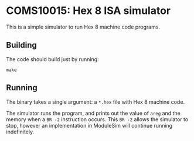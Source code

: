 # COMS10015: Hex 8 ISA simulator

This is a simple simulator to run Hex 8 machine code programs.

## Building

The code should build just by running:

    make 

## Running

The binary takes a single argument: a `*.hex` file with Hex 8 machine code.

The simulator runs the program, and prints out the value of `areg` and the memory when a `BR -2` instruction occurs.
This `BR -2` allows the simulator to stop, however an implementation in ModuleSim will continue running indefinitely.

